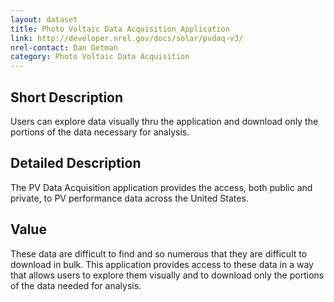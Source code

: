 ```yaml
---
layout: dataset
title: Photo Voltaic Data Acquisition Application
link: http://developer.nrel.gov/docs/solar/pvdaq-v3/
nrel-contact: Dan Getman
category: Photo Voltaic Data Acquisition
---
```


## Short Description

Users can explore data visually thru the application and download only the portions of the data necessary for analysis. 

## Detailed Description

The PV Data Acquisition application provides the
access, both public and private, to PV performance
data across the United States.

## Value

These data are difficult to find and so numerous that
they are difficult to download in bulk. This application
provides access to these data in a way that allows users
to explore them visually and to download only the
portions of the data needed for analysis.
